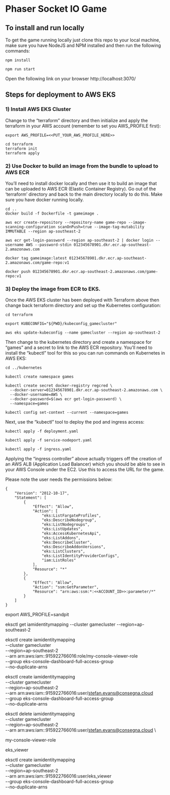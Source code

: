 # Phaser Socket IO Game

## To install and run locally
To get the game running locally just clone this repo to your local machine, make sure you have NodeJS and NPM installed and then run the following commands:
```
npm install

npm run start
```

Open the following link on your browser
http://localhost:3070/

## Steps for deployment to AWS EKS
### 1) Install AWS EKS Cluster

Change to the “terraform” directory and then initialize and apply the terraform in your AWS account (remember to set you AWS_PROFILE first):  

```
export AWS_PROFILE=<<PUT_YOUR_AWS_PROFILE_HERE>>

cd terraform
terraform init
terraform apply
```
### 2) Use Docker to build an image from the bundle to upload to AWS ECR

You’ll need to install docker locally and then use it to build an image that can be uploaded to AWS ECR (Elastic Container Registry). Go out of the ‘terraform’ directory and back to the main directory locally to do this. Make sure you have docker running locally.

```
cd ..
docker build -f Dockerfile -t gameimage .

aws ecr create-repository --repository-name game-repo --image-scanning-configuration scanOnPush=true --image-tag-mutability IMMUTABLE --region ap-southeast-2

aws ecr get-login-password --region ap-southeast-2 | docker login --username AWS --password-stdin 012345678901.dkr.ecr.ap-southeast-2.amazonaws.com

docker tag gameimage:latest 012345678901.dkr.ecr.ap-southeast-2.amazonaws.com/game-repo:v1

docker push 012345678901.dkr.ecr.ap-southeast-2.amazonaws.com/game-repo:v1
```

### 3) Deploy the image from ECR to EKS.

Once the AWS EKS cluster has been deployed with Terraform above then change back terraform directory and set up the Kubernetes configuration:

```
cd terraform

export KUBECONFIG="${PWD}/kubeconfig_gamecluster"

aws eks update-kubeconfig --name gamecluster --region ap-southeast-2
```
Then change to the kubernetes directory and create a namespace for “games” and a secret to link to the AWS ECR repository. You’ll need to install the “kubectl” tool for this so you can run commands on Kubernetes in AWS EKS:
```
cd ../kubernetes

kubectl create namespace games

kubectl create secret docker-registry regcred \
  --docker-server=012345678901.dkr.ecr.ap-southeast-2.amazonaws.com \
  --docker-username=AWS \
  --docker-password=$(aws ecr get-login-password) \
  --namespace=games

kubectl config set-context --current --namespace=games
```
Next, use the “kubectl” tool to deploy the pod and ingress access:
```
kubectl apply -f deployment.yaml

kubectl apply -f service-nodeport.yaml

kubectl apply -f ingress.yaml
```
Applying the “ingress controller” above actually triggers off the creation of an AWS ALB (Application Load Balancer) which you should be able to see in your AWS Console under the EC2. Use this to access the URL for the game.

Please note the user needs the permissions below:
```
{
    "Version": "2012-10-17",
    "Statement": [
        {
            "Effect": "Allow",
            "Action": [
                "eks:ListFargateProfiles",
                "eks:DescribeNodegroup",
                "eks:ListNodegroups",
                "eks:ListUpdates",
                "eks:AccessKubernetesApi",
                "eks:ListAddons",
                "eks:DescribeCluster",
                "eks:DescribeAddonVersions",
                "eks:ListClusters",
                "eks:ListIdentityProviderConfigs",
                "iam:ListRoles"
            ],
            "Resource": "*"
        },
        {
            "Effect": "Allow",
            "Action": "ssm:GetParameter",
            "Resource": "arn:aws:ssm:*:<<ACCOUNT_ID>>:parameter/*"
        }
    ]
}
```
export AWS_PROFILE=sandpit

eksctl get iamidentitymapping --cluster gamecluster --region=ap-southeast-2

eksctl create iamidentitymapping \
    --cluster gamecluster \
    --region=ap-southeast-2 \
    --arn arn:aws:iam::915922766016:role/my-console-viewer-role \
    --group eks-console-dashboard-full-access-group \
    --no-duplicate-arns

eksctl create iamidentitymapping \
    --cluster gamecluster \
    --region=ap-southeast-2 \
    --arn arn:aws:iam::915922766016:user/stefan.evans@consegna.cloud  \
    --group eks-console-dashboard-full-access-group \
    --no-duplicate-arns

eksctl delete iamidentitymapping \
    --cluster gamecluster \
    --region=ap-southeast-2 \
    --arn arn:aws:iam::915922766016:user/stefan.evans@consegna.cloud  \

my-console-viewer-role

eks_viewer

eksctl create iamidentitymapping \
    --cluster gamecluster \
    --region=ap-southeast-2 \
    --arn arn:aws:iam::915922766016:user/eks_viewer  \
    --group eks-console-dashboard-full-access-group \
    --no-duplicate-arns

